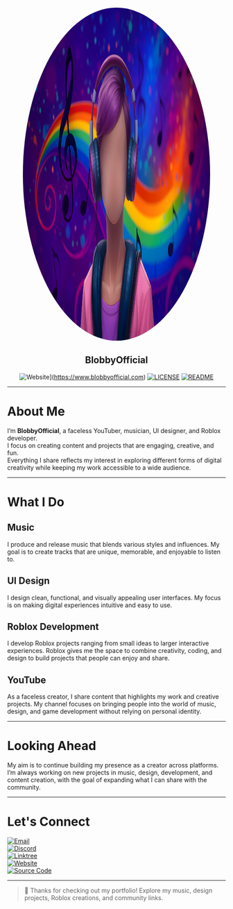 <p align="center">
  <img src="assets/banner.png"  height="768" width="432" style="border-radius: 50%;">
</p>


## <div align="center">BlobbyOfficial</div>

<div align="center">
  
![Website](https://img.shields.io/badge/🌐%20Website-BlobbyOfficial-111111?style=for-the-badge&logo=google-chrome&logoColor=white)](https://www.blobbyofficial.com)
[![LICENSE](https://img.shields.io/badge/⚖️%20License-Apache--2.0-8B0000?style=for-the-badge&logo=scale&logoColor=white)](https://github.com/BlobbyOfficial/BlobbyOfficial/blob/master/LICENSE)
[![README](https://img.shields.io/badge/📖%20README-BlobbyOfficial-222222?style=for-the-badge&logo=markdown&logoColor=white)](https://github.com/BlobbyOfficial/BlobbyOfficial/blob/master/README.md)


</div>

---

# About Me

I’m **BlobbyOfficial**, a faceless YouTuber, musician, UI designer, and Roblox developer.  
I focus on creating content and projects that are engaging, creative, and fun.  
Everything I share reflects my interest in exploring different forms of digital creativity while keeping my work accessible to a wide audience.

---

# What I Do

## Music
I produce and release music that blends various styles and influences. My goal is to create tracks that are unique, memorable, and enjoyable to listen to.

## UI Design
I design clean, functional, and visually appealing user interfaces. My focus is on making digital experiences intuitive and easy to use.

## Roblox Development
I develop Roblox projects ranging from small ideas to larger interactive experiences. Roblox gives me the space to combine creativity, coding, and design to build projects that people can enjoy and share.

## YouTube
As a faceless creator, I share content that highlights my work and creative projects. My channel focuses on bringing people into the world of music, design, and game development without relying on personal identity.

---

# Looking Ahead
My aim is to continue building my presence as a creator across platforms. I’m always working on new projects in music, design, development, and content creation, with the goal of expanding what I can share with the community.

---

# Let's Connect

[![Email](https://img.shields.io/badge/Email-Contact-red)](mailto:blobbyofficial@outlook.com)  
[![Discord](https://img.shields.io/badge/Discord-Join-purple)](https://discord.gg/quq8thpMEd)  
[![Linktree](https://img.shields.io/badge/Linktree-Visit-green)](https://linktr.ee/blobbyofficial)  
[![Website](https://img.shields.io/badge/Website-Visit-blue)](https://www.blobbyofficial.com/)  
[![Source Code](https://img.shields.io/badge/GitHub-Repo-black)](https://github.com/BlobbyOfficial/BlobbyOfficial)

---

> :rocket: Thanks for checking out my portfolio! Explore my music, design projects, Roblox creations, and community links.
